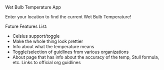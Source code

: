 Wet Bulb Temperature App

Enter your location to find the current Wet Bulb Temperature! 

Future Features List:

- Celsius support/toggle
- Make the whole thing look prettier
- Info about what the temperature means
- Toggle/selection of guidlines from various organizations
- About page that has info about the accuracy of the temp, Stull formula, etc. Links to official org guidlines